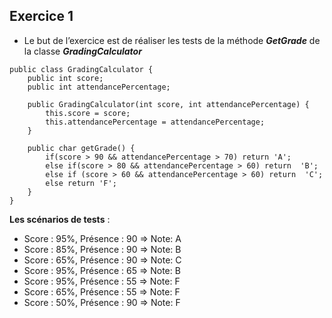 ## Exercice 1
- Le but de l’exercice est de réaliser les tests de la méthode ***GetGrade*** de la classe ***GradingCalculator***

```
public class GradingCalculator {
    public int score;
    public int attendancePercentage;

    public GradingCalculator(int score, int attendancePercentage) {
        this.score = score;
        this.attendancePercentage = attendancePercentage;
    }
    
    public char getGrade() {
        if(score > 90 && attendancePercentage > 70) return 'A';
        else if(score > 80 && attendancePercentage > 60) return  'B';
        else if (score > 60 && attendancePercentage > 60) return  'C';
        else return 'F';
    }
}
```
**Les scénarios de tests** :

- Score : 95%, Présence : 90 => Note: A
- Score : 85%, Présence : 90 => Note: B
- Score : 65%, Présence : 90 => Note: C
- Score : 95%, Présence : 65 => Note: B
- Score : 95%, Présence : 55 => Note: F
- Score : 65%, Présence : 55 => Note: F
- Score : 50%, Présence : 90 => Note: F